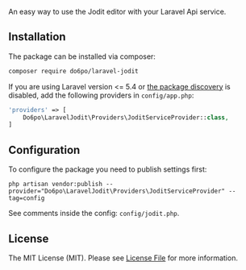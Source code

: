 An easy way to use the Jodit editor with your Laravel Api service.

## Installation

The package can be installed via composer:
``` bash
composer require do6po/laravel-jodit
```

If you are using Laravel version &lt;= 5.4 or [the package discovery](https://laravel.com/docs/5.5/packages#package-discovery)
is disabled, add the following providers in `config/app.php`:

```php
'providers' => [
    Do6po\LaravelJodit\Providers\JoditServiceProvider::class,
]
``` 

## Configuration

To configure the package you need to publish settings first:

```
php artisan vendor:publish --provider="Do6po\LaravelJodit\Providers\JoditServiceProvider" --tag=config
```

See comments inside the config:  `config/jodit.php`.


## License

The MIT License (MIT). Please see [License File](LICENSE.md) for more information.